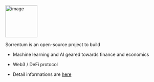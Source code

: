 <img width="100" alt="image" src="https://user-images.githubusercontent.com/33238329/216777823-851b28ed-7d7a-4b52-9d71-ab38d146edc3.png">

Sorrentum is an open-source project to build
- Machine learning and AI geared towards finance and economics
- Web3 / DeFi protocol

- Detail informations are [here](/docs/onboarding/sorrentum.intro.reference.md)
